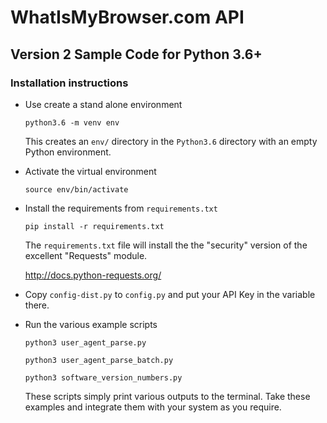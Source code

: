 # WhatIsMyBrowser.com API 
## Version 2 Sample Code for Python 3.6+

### Installation instructions

* Use create a stand alone environment

    `python3.6 -m venv env`

    This creates an `env/` directory in the `Python3.6` directory with an empty Python environment.

* Activate the virtual environment

    `source env/bin/activate`

* Install the requirements from `requirements.txt`

    `pip install -r requirements.txt`

    The `requirements.txt` file will install the the "security" version of the excellent "Requests" module.

    http://docs.python-requests.org/

* Copy `config-dist.py` to `config.py` and put your API Key in the variable there.

* Run the various example scripts

    `python3 user_agent_parse.py`

    `python3 user_agent_parse_batch.py`

    `python3 software_version_numbers.py`

    These scripts simply print various outputs to the terminal. Take these examples and integrate them with your system as you require.
